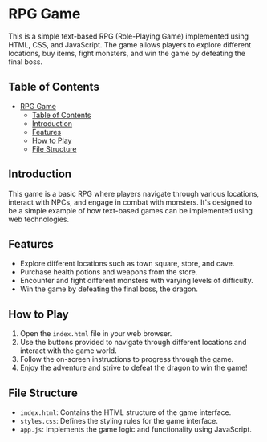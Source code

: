 # RPG Game

This is a simple text-based RPG (Role-Playing Game) implemented using HTML, CSS, and JavaScript. The game allows players to explore different locations, buy items, fight monsters, and win the game by defeating the final boss.

## Table of Contents

- [RPG Game](#rpg-game)
  - [Table of Contents](#table-of-contents)
  - [Introduction](#introduction)
  - [Features](#features)
  - [How to Play](#how-to-play)
  - [File Structure](#file-structure)

## Introduction

This game is a basic RPG where players navigate through various locations, interact with NPCs, and engage in combat with monsters. It's designed to be a simple example of how text-based games can be implemented using web technologies.

## Features

- Explore different locations such as town square, store, and cave.
- Purchase health potions and weapons from the store.
- Encounter and fight different monsters with varying levels of difficulty.
- Win the game by defeating the final boss, the dragon.

## How to Play

1. Open the `index.html` file in your web browser.
2. Use the buttons provided to navigate through different locations and interact with the game world.
3. Follow the on-screen instructions to progress through the game.
4. Enjoy the adventure and strive to defeat the dragon to win the game!

## File Structure

- `index.html`: Contains the HTML structure of the game interface.
- `styles.css`: Defines the styling rules for the game interface.
- `app.js`: Implements the game logic and functionality using JavaScript.
